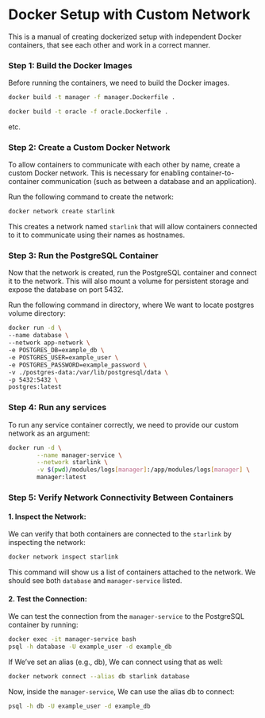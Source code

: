 # Docker Setup with Custom Network
This is a manual of creating dockerized setup with independent Docker containers,
that see each other and work in a correct manner.

### Step 1: Build the Docker Images
Before running the containers, we need to build the Docker images.
```bash
docker build -t manager -f manager.Dockerfile .
````
```bash
docker build -t oracle -f oracle.Dockerfile .
````
etc.

### Step 2: Create a Custom Docker Network
To allow containers to communicate with each other by name, create a custom Docker network. This is necessary for enabling container-to-container communication (such as between a database and an application).

Run the following command to create the network:
```bash
docker network create starlink
```
This creates a network named `starlink` that will allow containers connected to it to communicate using their names as hostnames.

### Step 3: Run the PostgreSQL Container
Now that the network is created, run the PostgreSQL container and connect it to the network. This will also mount a volume for persistent storage and expose the database on port 5432.

Run the following command in directory, where We want to locate postgres volume directory:
```bash
docker run -d \
--name database \
--network app-network \
-e POSTGRES_DB=example_db \
-e POSTGRES_USER=example_user \
-e POSTGRES_PASSWORD=example_password \
-v ./postgres-data:/var/lib/postgresql/data \
-p 5432:5432 \
postgres:latest
```

### Step 4: Run any services
To run any service container correctly, we need to provide our custom network as an argument:
```bash
docker run -d \
        --name manager-service \
        --network starlink \
        -v $(pwd)/modules/logs[manager]:/app/modules/logs[manager] \
        manager:latest
```
### Step 5: Verify Network Connectivity Between Containers
#### 1. Inspect the Network:

We can verify that both containers are connected to the `starlink` by inspecting the network:
```bash
docker network inspect starlink
```
This command will show us a list of containers attached to the network. We should see both `database` and `manager-service` listed.

#### 2. Test the Connection:

We can test the connection from the `manager-service` to the PostgreSQL container by running:

```bash
docker exec -it manager-service bash
psql -h database -U example_user -d example_db
```
If We’ve set an alias (e.g., db), We can connect using that as well:
```bash
docker network connect --alias db starlink database
```
Now, inside the `manager-service`, We can use the alias db to connect:
```bash
psql -h db -U example_user -d example_db
```